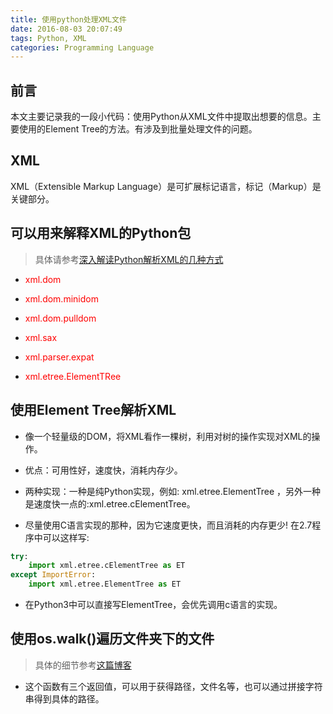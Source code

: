 ```yaml
---
title: 使用python处理XML文件
date: 2016-08-03 20:07:49
tags: Python, XML
categories: Programming Language
---
```


## 前言
本文主要记录我的一段小代码：使用Python从XML文件中提取出想要的信息。主要使用的Element Tree的方法。有涉及到批量处理文件的问题。
<!--more-->

## XML
XML（Extensible Markup Language）是可扩展标记语言，标记（Markup）是关键部分。

## 可以用来解释XML的Python包
> 具体请参考[深入解读Python解析XML的几种方式](http://codingpy.com/article/parsing-xml-using-python/) 

- <font color=red>xml.dom</font>

- <font color=red>xml.dom.minidom</font>

- <font color=red>xml.dom.pulldom</font>

- <font color=red>xml.sax</font>

- <font color=red>xml.parser.expat</font>

- <font color=red>xml.etree.ElementTRee</font>

## 使用Element Tree解析XML

- 像一个轻量级的DOM，将XML看作一棵树，利用对树的操作实现对XML的操作。

- 优点：可用性好，速度快，消耗内存少。

- 两种实现：一种是纯Python实现，例如: xml.etree.ElementTree ，另外一种是速度快一点的:xml.etree.cElementTree。

- 尽量使用C语言实现的那种，因为它速度更快，而且消耗的内存更少! 在2.7程序中可以这样写:
```Python
try:
    import xml.etree.cElementTree as ET
except ImportError:
    import xml.etree.ElementTree as ET
```

- 在Python3中可以直接写ElementTree，会优先调用c语言的实现。

## 使用os.walk()遍历文件夹下的文件

> 具体的细节参考[这篇博客](http://7731023.blog.51cto.com/7721023/1297827)

- 这个函数有三个返回值，可以用于获得路径，文件名等，也可以通过拼接字符串得到具体的路径。

